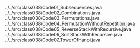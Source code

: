 ../../src/class038/Code01_Subsequences.java
../../src/class038/Code02_Combinations.java
../../src/class038/Code03_Permutations.java
../../src/class038/Code04_PermutationWithoutRepetition.java
../../src/class038/Code05_ReverseStackWithRecursive.java
../../src/class038/Code06_SortStackWithRecursive.java
../../src/class038/Code07_TowerOfHanoi.java
